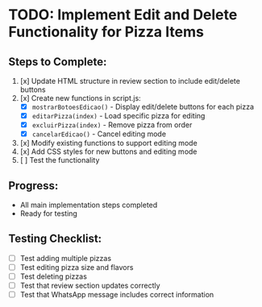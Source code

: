 # TODO: Implement Edit and Delete Functionality for Pizza Items

## Steps to Complete:

1. [x] Update HTML structure in review section to include edit/delete buttons
2. [x] Create new functions in script.js:
   - [x] `mostrarBotoesEdicao()` - Display edit/delete buttons for each pizza
   - [x] `editarPizza(index)` - Load specific pizza for editing
   - [x] `excluirPizza(index)` - Remove pizza from order
   - [x] `cancelarEdicao()` - Cancel editing mode
3. [x] Modify existing functions to support editing mode
4. [x] Add CSS styles for new buttons and editing mode
5. [ ] Test the functionality

## Progress:
- All main implementation steps completed
- Ready for testing

## Testing Checklist:
- [ ] Test adding multiple pizzas
- [ ] Test editing pizza size and flavors
- [ ] Test deleting pizzas
- [ ] Test that review section updates correctly
- [ ] Test that WhatsApp message includes correct information
